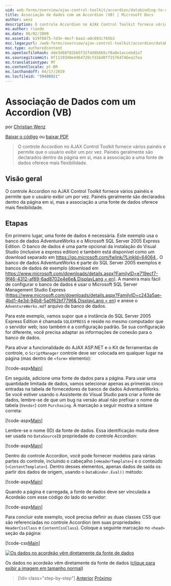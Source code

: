 ```yaml
---
uid: web-forms/overview/ajax-control-toolkit/accordion/databinding-to-an-accordion-vb
title: Associação de dados com um Accordion (VB) | Microsoft Docs
author: wenz
description: O controle Accordion no AJAX Control Toolkit fornece vários painéis e permite que o usuário exibir um por vez. Painéis são normalmente declaradas w...
ms.author: riande
ms.date: 06/02/2008
ms.assetid: b19f0875-7d3e-4ecf-baa1-a0c693c765b3
msc.legacyurl: /web-forms/overview/ajax-control-toolkit/accordion/databinding-to-an-accordion-vb
msc.type: authoredcontent
ms.openlocfilehash: dde3d60f82bb5f32fdd8b6b5cf8a0e1accebd1a7
ms.sourcegitcommit: 0f1119340e4464720cfd16d0ff15764746ea1fea
ms.translationtype: MT
ms.contentlocale: pt-BR
ms.lasthandoff: 04/17/2019
ms.locfileid: "59408921"
---
```

# <a name="databinding-to-an-accordion-vb"></a>Associação de Dados com um Accordion (VB)

por [Christian Wenz](https://github.com/wenz)

[Baixar o código](http://download.microsoft.com/download/5/6/d/56d50cef-2011-4c8f-9891-7edc6dc57df9/Accordion1.vb.zip) ou [baixar PDF](http://download.microsoft.com/download/6/7/1/6718d452-ff89-4d3f-a90e-c74ec2d636a3/accordion1VB.pdf)

> O controle Accordion no AJAX Control Toolkit fornece vários painéis e permite que o usuário exibir um por vez. Painéis geralmente são declarados dentro da página em si, mas a associação a uma fonte de dados oferece mais flexibilidade.


## <a name="overview"></a>Visão geral

O controle Accordion no AJAX Control Toolkit fornece vários painéis e permite que o usuário exibir um por vez. Painéis geralmente são declarados dentro da página em si, mas a associação a uma fonte de dados oferece mais flexibilidade.

## <a name="steps"></a>Etapas

Em primeiro lugar, uma fonte de dados é necessária. Este exemplo usa o banco de dados AdventureWorks e o Microsoft SQL Server 2005 Express Edition. O banco de dados é uma parte opcional da instalação do Visual Studio (inclusive a express edition) e também está disponível como um download separado em [ https://go.microsoft.com/fwlink/?LinkId=64064 ](https://go.microsoft.com/fwlink/?LinkId=64064). O banco de dados AdventureWorks é parte do SQL Server 2005 exemplos e bancos de dados de exemplo (download em [ https://www.microsoft.com/downloads/details.aspx?FamilyID=e719ecf7-9f46-4312-af89-6ad8702e4e6e&amp; DisplayLang = en](https://www.microsoft.com/downloads/details.aspx?FamilyID=e719ecf7-9f46-4312-af89-6ad8702e4e6e&amp;DisplayLang=en)). A maneira mais fácil de configurar o banco de dados é usar o Microsoft SQL Server Management Studio Express ([https://www.microsoft.com/downloads/details.aspx?FamilyID=c243a5ae-4bd1-4e3d-94b8-5a0f62bf7796&amp; DisplayLang = en](https://www.microsoft.com/downloads/details.aspx?FamilyID=c243a5ae-4bd1-4e3d-94b8-5a0f62bf7796&amp;DisplayLang=en)) e anexe o `AdventureWorks.mdf` arquivo de banco de dados.

Para este exemplo, vamos supor que a instância do SQL Server 2005 Express Edition é chamada `SQLEXPRESS` e reside no mesmo computador que o servidor web; isso também é a configuração padrão. Se sua configuração for diferente, você precisa adaptar as informações de conexão para o banco de dados.

Para ativar a funcionalidade do AJAX ASP.NET e o Kit de ferramentas de controle, o `ScriptManager` controle deve ser colocada em qualquer lugar na página (mas dentro de `<form>` elemento):

[!code-aspx[Main](databinding-to-an-accordion-vb/samples/sample1.aspx)]

Em seguida, adicione uma fonte de dados para a página. Para usar uma quantidade limitada de dados, vamos selecionar apenas as primeiras cinco entradas na tabela de fornecedores de banco de dados AdventureWorks. Se você estiver usando o Assistente do Visual Studio para criar a fonte de dados, lembre-se de que um bug na versão atual não prefixar o nome da tabela (`Vendor`) com `Purchasing`. A marcação a seguir mostra a sintaxe correta:

[!code-aspx[Main](databinding-to-an-accordion-vb/samples/sample2.aspx)]

Lembre-se o nome (ID) da fonte de dados. Essa identificação muita deve ser usada no `DataSourceID` propriedade do controle Accordion:

[!code-aspx[Main](databinding-to-an-accordion-vb/samples/sample3.aspx)]

Dentro do controle Accordion, você pode fornecer modelos para várias partes do controle, incluindo o cabeçalho (`<HeaderTemplate>`) e o conteúdo (`<ContentTemplate>`). Dentro desses elementos, apenas dados de saída os partir dos dados de origem, usando o `DataBinder.Eval()` método:

[!code-aspx[Main](databinding-to-an-accordion-vb/samples/sample4.aspx)]

Quando a página é carregada, a fonte de dados deve ser vinculada a Acordeão com esse código do lado do servidor:

[!code-aspx[Main](databinding-to-an-accordion-vb/samples/sample5.aspx)]

Para concluir este exemplo, você precisa definir as duas classes CSS que são referenciadas no controle Accordion (em suas propriedades `HeaderCssClass` e `ContentCssClass`). Coloque a seguinte marcação no `<head>` seção da página:

[!code-css[Main](databinding-to-an-accordion-vb/samples/sample6.css)]


[![Os dados no acordeão vêm diretamente da fonte de dados](databinding-to-an-accordion-vb/_static/image2.png)](databinding-to-an-accordion-vb/_static/image1.png)

Os dados no acordeão vêm diretamente da fonte de dados ([clique para exibir a imagem em tamanho normal](databinding-to-an-accordion-vb/_static/image3.png))

> [!div class="step-by-step"]
> [Anterior](dynamically-adding-an-accordion-pane-cs.md)
> [Próximo](dynamically-adding-an-accordion-pane-vb.md)
